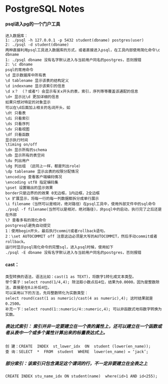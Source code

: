 # PostgreSQL Notes
#### psql进入pg的一个门户工具
    进入数据库：
    1: ./psql -h 127.0.0.1 -p 5432 student(dbname) postgres(user)
    2: ./psql -d student(dbname)
    两种直接利用psql工具进入数据库的方式，或者直接进入psql，在工具内部使用简化命令\c dbname
    1: ./psql dbname 没有名字默认进入与当前用户同名的postgres，否则报错
    2: \c dbname
    psql的常用命令
    \d 显示数据库中所有表
    \d tablename 显示该表的结构定义
    \d indexname 显示该索引的信息
    \d x？ （？或者*）会显示有关x开头的表，索引，序列等等覆盖该通配的信息
    \d+ 显示比\d 更加详细的信息
    如果只想对特定的对象显示
    可以在\d后面加上相关的名词开头，如
    \dt 只看表
    \di 只看索引
    \ds 只看序列
    \dv 只看视图
    \df 只看函数
    显示执行时间
    \timing on/off
    \dn 显示所有的schema
    \db 显示所有的表空间
    \du 列出用户
    \dg 列出组 （这同上一样，都是列出role）
    \dp tablename 显示出表的权限分配情况
    \encoding 查看客户端编码情况
    \encoding utf8 指定编码集
    \pset 设置输出的显示效果
    border只是边界的的效果 0无边框，1内边框，2全边框
    \x 扩展显示，将每一行的每一列数据都拆分成单行展示
    \i filename（当然可以是相对，绝对路径）在psql工具中，使用外部文件中的sql命令
    ./psql -f filename(当然可以是相对，绝对路径)，非psql中的启动，执行完了之后还是在外部
    \? 查看多有的简化命令
    postgresql避免自动提交
    1：使用begin开头，最后执行commit或者rollback语句。
    2：\set AUTOCOMMIT off 注意这边必须是大写的AUTOCOMMIT，然后手动commit或者rollback。
    运行时显示psql简化命令的完整sql，进入psql时候，使用如下
    ./psql -E dbname 没有名字默认进入与当前用户同名的postgres，否则报错
#### cast：
    类型转换的语法，语法比如：cast(1 as TEXT)，将数字1转化成文本类型。
    举个栗子：select round(1/4,4); 除法取小数点后4位，结果为0.0000，因为是整数除法，直接是在0上补后4位。
    可以采用以下的方法，先将整数转化为实数类型：
    select round(cast(1 as numeric)/cast(4 as numeric),4); 这时结果就是0.2500。
    补充一下：select round(1::numeric/4::numeric,4); 可以非函数式地将数字转换为实数。
     
##### 表达式索引： 索引并非一定要建立在一个表的属性上，还可以建立在一个函数或者从表中一个或多个属性计算出来的标量表达式上。
    创 建：CREATE  INDEX  st_lower_idx  ON  student (lower(en_name));
    查 询：SELECT  *  FROM  student  WHERE  lower(en_name) = ‘jack’;   
##### 部分索引：该索引只包含满足这个谓词的行，不一定非要建立在全表之上
    CREATE INDEX stu_name_idx ON student(name)  where(id>1 AND id<255);


